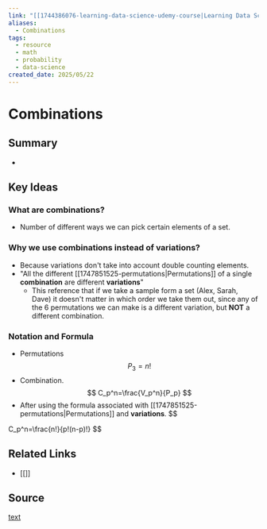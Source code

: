 ```yaml
---
link: "[[1744386076-learning-data-science-udemy-course|Learning Data Science Udemy Course]]"
aliases:
  - Combinations
tags:
  - resource
  - math
  - probability
  - data-science
created_date: 2025/05/22
---
```

# Combinations
## Summary
- 
## Key Ideas
### What are combinations?
- Number of different ways we can pick certain elements of a set.
### Why we use combinations instead of **variations**?
- Because variations don't take into account double counting elements.
- "All the different [[1747851525-permutations|Permutations]] of a single **combination** are different **variations**"
	- This reference that if we take a sample form a set (Alex, Sarah, Dave) it doesn't matter in which order we take them out, since any of the 6 permutations we can make is a different variation, but **NOT** a different combination.
### Notation and Formula
- Permutations
$$
P_3=n!
$$
- Combination.
$$
C_p^n=\frac{V_p^n}{P_p}
$$
- After using the formula associated with [[1747851525-permutations|Permutations]] and **variations**.
$$

C_p^n=\frac{n!}{p!(n-p)!}
$$
## Related Links
- [[]]
## Source
[text](url) 